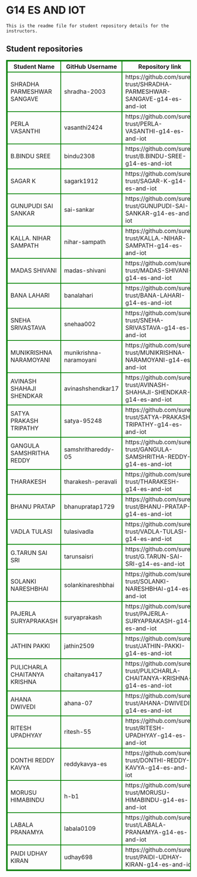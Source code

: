 # G14 ES AND IOT
    This is the readme file for student repository details for the instructors.
## Student repositories 
<table style="border : 2px solid green; width:100%;">
<tr >
<th style="border : 2px solid green;">Student Name</th>
<th style="border : 2px solid green;">GitHub Username</th>
<th style="border : 2px solid green;">Repository link</th>
</tr>
<tr style="border : 2px solid green;">
<td style="border : 2px solid green;">SHRADHA PARMESHWAR SANGAVE</td> 

<td style="border : 2px solid green;">shradha-2003</td> 

<td style="border : 2px solid green;">https://github.com/sure-trust/SHRADHA-PARMESHWAR-SANGAVE-g14-es-and-iot</td> 
</tr>

<tr style="border : 2px solid green;">
<td style="border : 2px solid green;">PERLA VASANTHI</td> 

<td style="border : 2px solid green;">vasanthi2424</td> 

<td style="border : 2px solid green;">https://github.com/sure-trust/PERLA-VASANTHI-g14-es-and-iot</td> 
</tr>

<tr style="border : 2px solid green;">
<td style="border : 2px solid green;">B.BINDU SREE</td> 

<td style="border : 2px solid green;">bindu2308</td> 

<td style="border : 2px solid green;">https://github.com/sure-trust/B.BINDU-SREE-g14-es-and-iot</td> 
</tr>

<tr style="border : 2px solid green;">
<td style="border : 2px solid green;">SAGAR K</td> 

<td style="border : 2px solid green;">sagark1912</td> 

<td style="border : 2px solid green;">https://github.com/sure-trust/SAGAR-K-g14-es-and-iot</td> 
</tr>

<tr style="border : 2px solid green;">
<td style="border : 2px solid green;">GUNUPUDI SAI SANKAR</td> 

<td style="border : 2px solid green;">sai-sankar</td> 

<td style="border : 2px solid green;">https://github.com/sure-trust/GUNUPUDI-SAI-SANKAR-g14-es-and-iot</td> 
</tr>

<tr style="border : 2px solid green;">
<td style="border : 2px solid green;">KALLA. NIHAR SAMPATH</td> 

<td style="border : 2px solid green;">nihar-sampath</td> 

<td style="border : 2px solid green;">https://github.com/sure-trust/KALLA.-NIHAR-SAMPATH-g14-es-and-iot</td> 
</tr>

<tr style="border : 2px solid green;">
<td style="border : 2px solid green;">MADAS SHIVANI</td> 

<td style="border : 2px solid green;">madas-shivani</td> 

<td style="border : 2px solid green;">https://github.com/sure-trust/MADAS-SHIVANI-g14-es-and-iot</td> 
</tr>

<tr style="border : 2px solid green;">
<td style="border : 2px solid green;">BANA LAHARI</td> 

<td style="border : 2px solid green;">banalahari</td> 

<td style="border : 2px solid green;">https://github.com/sure-trust/BANA-LAHARI-g14-es-and-iot</td> 
</tr>

<tr style="border : 2px solid green;">
<td style="border : 2px solid green;">SNEHA SRIVASTAVA</td> 

<td style="border : 2px solid green;">snehaa002</td> 

<td style="border : 2px solid green;">https://github.com/sure-trust/SNEHA-SRIVASTAVA-g14-es-and-iot</td> 
</tr>

<tr style="border : 2px solid green;">
<td style="border : 2px solid green;">MUNIKRISHNA NARAMOYANI</td> 

<td style="border : 2px solid green;">munikrishna-naramoyani</td> 

<td style="border : 2px solid green;">https://github.com/sure-trust/MUNIKRISHNA-NARAMOYANI-g14-es-and-iot</td> 
</tr>

<tr style="border : 2px solid green;">
<td style="border : 2px solid green;">AVINASH SHAHAJI SHENDKAR</td> 

<td style="border : 2px solid green;">avinashshendkar17</td> 

<td style="border : 2px solid green;">https://github.com/sure-trust/AVINASH-SHAHAJI-SHENDKAR-g14-es-and-iot</td> 
</tr>

<tr style="border : 2px solid green;">
<td style="border : 2px solid green;">SATYA PRAKASH TRIPATHY</td> 

<td style="border : 2px solid green;">satya-95248</td> 

<td style="border : 2px solid green;">https://github.com/sure-trust/SATYA-PRAKASH-TRIPATHY-g14-es-and-iot</td> 
</tr>

<tr style="border : 2px solid green;">
<td style="border : 2px solid green;">GANGULA SAMSHRITHA REDDY</td> 

<td style="border : 2px solid green;">samshrithareddy-05</td> 

<td style="border : 2px solid green;">https://github.com/sure-trust/GANGULA-SAMSHRITHA-REDDY-g14-es-and-iot</td> 
</tr>

<tr style="border : 2px solid green;">
<td style="border : 2px solid green;">THARAKESH</td> 

<td style="border : 2px solid green;">tharakesh-peravali</td> 

<td style="border : 2px solid green;">https://github.com/sure-trust/THARAKESH-g14-es-and-iot</td> 
</tr>

<tr style="border : 2px solid green;">
<td style="border : 2px solid green;">BHANU PRATAP</td> 

<td style="border : 2px solid green;">bhanupratap1729</td> 

<td style="border : 2px solid green;">https://github.com/sure-trust/BHANU-PRATAP-g14-es-and-iot</td> 
</tr>

<tr style="border : 2px solid green;">
<td style="border : 2px solid green;">VADLA TULASI</td> 

<td style="border : 2px solid green;">tulasivadla</td> 

<td style="border : 2px solid green;">https://github.com/sure-trust/VADLA-TULASI-g14-es-and-iot</td> 
</tr>

<tr style="border : 2px solid green;">
<td style="border : 2px solid green;">G.TARUN SAI SRI</td> 

<td style="border : 2px solid green;">tarunsaisri</td> 

<td style="border : 2px solid green;">https://github.com/sure-trust/G.TARUN-SAI-SRI-g14-es-and-iot</td> 
</tr>

<tr style="border : 2px solid green;">
<td style="border : 2px solid green;">SOLANKI NARESHBHAI</td> 

<td style="border : 2px solid green;">solankinareshbhai</td> 

<td style="border : 2px solid green;">https://github.com/sure-trust/SOLANKI-NARESHBHAI-g14-es-and-iot</td> 
</tr>

<tr style="border : 2px solid green;">
<td style="border : 2px solid green;">PAJERLA SURYAPRAKASH</td> 

<td style="border : 2px solid green;">suryaprakash</td> 

<td style="border : 2px solid green;">https://github.com/sure-trust/PAJERLA-SURYAPRAKASH-g14-es-and-iot</td> 
</tr>

<tr style="border : 2px solid green;">
<td style="border : 2px solid green;">JATHIN PAKKI</td> 

<td style="border : 2px solid green;">jathin2509</td> 

<td style="border : 2px solid green;">https://github.com/sure-trust/JATHIN-PAKKI-g14-es-and-iot</td> 
</tr>

<tr style="border : 2px solid green;">
<td style="border : 2px solid green;">PULICHARLA CHAITANYA KRISHNA</td> 

<td style="border : 2px solid green;">chaitanya417</td> 

<td style="border : 2px solid green;">https://github.com/sure-trust/PULICHARLA-CHAITANYA-KRISHNA-g14-es-and-iot</td> 
</tr>

<tr style="border : 2px solid green;">
<td style="border : 2px solid green;">AHANA DWIVEDI</td> 

<td style="border : 2px solid green;">ahana-07</td> 

<td style="border : 2px solid green;">https://github.com/sure-trust/AHANA-DWIVEDI-g14-es-and-iot</td> 
</tr>

<tr style="border : 2px solid green;">
<td style="border : 2px solid green;">RITESH UPADHYAY</td> 

<td style="border : 2px solid green;">ritesh-55</td> 

<td style="border : 2px solid green;">https://github.com/sure-trust/RITESH-UPADHYAY-g14-es-and-iot</td> 
</tr>

<tr style="border : 2px solid green;">
<td style="border : 2px solid green;">DONTHI REDDY KAVYA</td> 

<td style="border : 2px solid green;">reddykavya-es</td> 

<td style="border : 2px solid green;">https://github.com/sure-trust/DONTHI-REDDY-KAVYA-g14-es-and-iot</td> 
</tr>

<tr style="border : 2px solid green;">
<td style="border : 2px solid green;">MORUSU HIMABINDU</td> 

<td style="border : 2px solid green;">h-b1</td> 

<td style="border : 2px solid green;">https://github.com/sure-trust/MORUSU-HIMABINDU-g14-es-and-iot</td> 
</tr>

<tr style="border : 2px solid green;">
<td style="border : 2px solid green;">LABALA PRANAMYA</td> 

<td style="border : 2px solid green;">labala0109</td> 

<td style="border : 2px solid green;">https://github.com/sure-trust/LABALA-PRANAMYA-g14-es-and-iot</td> 
</tr>

<tr style="border : 2px solid green;">
<td style="border : 2px solid green;">PAIDI UDHAY KIRAN</td> 

<td style="border : 2px solid green;">udhay698</td> 

<td style="border : 2px solid green;">https://github.com/sure-trust/PAIDI-UDHAY-KIRAN-g14-es-and-iot</td> 
</tr>
